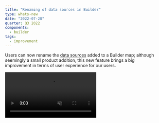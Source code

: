```yaml
---
title: "Renaming of data sources in Builder"
type: whats-new
date: "2022-07-28"
quarter: Q3 2022
components:
  - builder
tags:
  - improvement
---
```


Users can now rename the [data sources](/carto-user-manual/maps/data-sources/#data-sources) added to a Builder map; although seemingly a small product addition, this new feature brings a big improvement in terms of user experience for our users.

<div class='video-wrapper'>
  <video autoplay loop muted>
    <source src="/video/whats-new/renaming-data-sources-in-builder.mov" type="video/mp4">
    Your browser does not support the video tag.
  </video>
</div>